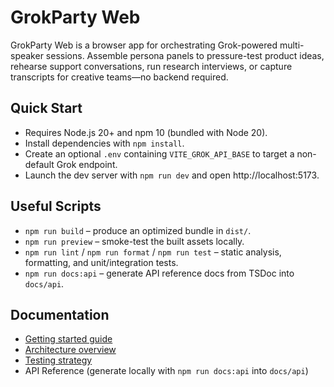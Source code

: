 # GrokParty Web

GrokParty Web is a browser app for orchestrating Grok-powered multi-speaker sessions. Assemble persona panels to pressure-test product ideas, rehearse support conversations, run research interviews, or capture transcripts for creative teams—no backend required.

## Quick Start
- Requires Node.js 20+ and npm 10 (bundled with Node 20).
- Install dependencies with `npm install`.
- Create an optional `.env` containing `VITE_GROK_API_BASE` to target a non-default Grok endpoint.
- Launch the dev server with `npm run dev` and open http://localhost:5173.

## Useful Scripts
- `npm run build` – produce an optimized bundle in `dist/`.
- `npm run preview` – smoke-test the built assets locally.
- `npm run lint` / `npm run format` / `npm run test` – static analysis, formatting, and unit/integration tests.
- `npm run docs:api` – generate API reference docs from TSDoc into `docs/api`.

## Documentation
- [Getting started guide](docs/getting-started.md)
- [Architecture overview](docs/architecture.md)
- [Testing strategy](docs/testing.md)
- API Reference (generate locally with `npm run docs:api` into `docs/api`)

